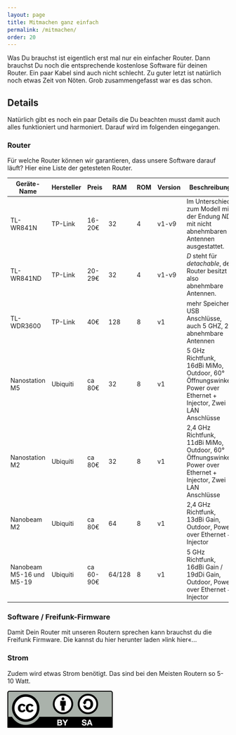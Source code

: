 ```yaml
---
layout: page
title: Mitmachen ganz einfach
permalink: /mitmachen/
order: 20
---
```


Was Du brauchst ist eigentlich erst mal nur ein einfacher Router.
Dann brauchst Du noch die entsprechende kostenlose Software für deinen Router.
Ein paar Kabel sind auch nicht schlecht.
Zu guter letzt ist natürlich noch etwas Zeit von Nöten.
Grob zusammengefasst war es das schon.

## Details
Natürlich gibt es noch ein paar Details die Du beachten musst damit auch alles funktioniert und harmoniert.
Darauf wird im folgenden eingegangen.

### Router
Für welche Router können wir garantieren, dass  unsere Software darauf läuft?
Hier eine Liste der getesteten Router.

<table class="table">
<thead>
  <tr>
    <th> Geräte-Name</th>
    <th> Hersteller</th>
    <th> Preis </th>
    <th> RAM    </th>
    <th> ROM    </th>
    <th> Version    </th>
    <th> Beschreibung </th>
  </tr>
  </thead>
  </tbody>
  <tr>
    <td> TL-WR841N </td>
    <td> TP-Link</td>
    <td> 16-20&#8364; </td>
    <td> 32 </td>
    <td> 4 </td>
    <td> v1-v9 </td>
    <td> Im Unterschied zum Modell mit der Endung <i>ND</i> mit nicht abnehmbaren Antennen ausgestattet.</td>
  </tr>
  <tr>
    <td> TL-WR841ND</td>
    <td> TP-Link</td>
    <td> 20-29&#8364;</td>
    <td> 32</td>
    <td> 4</td>
    <td> v1-v9</td>
    <td> <i>D</i> steht für <i>detachable</i>, der Router besitzt also abnehmbare Antennen.</td>
  </tr>
  <tr>
    <td> TL-WDR3600 </td>
    <td> TP-Link </td>
    <td> 40&#8364; </td>
    <td> 128  </td>
    <td> 8    </td>
    <td> v1    </td>
    <td> mehr Speicher, USB Anschlüsse, auch 5 GHZ, 2 abnehmbare Antennen</td>
  </tr>
  <tr>
    <td> Nanostation M5  </td>
    <td> Ubiquiti </td>
    <td> ca 80&#8364; </td>
    <td> 32 </td>
    <td> 8</td>
    <td> v1 </td>
    <td> 5 GHz Richtfunk, 16dBi MiMo, Outdoor, 60° Öffnungswinkel, Power over Ethernet + Injector, Zwei LAN Anschlüsse </td>
  </tr>
  <tr>
    <td> Nanostation M2  </td>
    <td> Ubiquiti </td>
    <td> ca 80&#8364; </td>
    <td> 32 </td>
    <td> 8</td>
    <td> v1 </td>
    <td> 2,4 GHz Richtfunk, 11dBi MiMo, Outdoor, 60° Öffnungswinkel, Power over Ethernet + Injector, Zwei LAN Anschlüsse </td>
  </tr>
  <tr>
    <td> Nanobeam M2  </td>
    <td> Ubiquiti </td>
    <td> ca 80&#8364; </td>
    <td> 64 </td>
    <td> 8</td>
    <td> v1 </td>
    <td> 2,4 GHz Richtfunk, 13dBi Gain, Outdoor, Power over Ethernet + Injector </td>
  </tr>

  <tr>
    <td> Nanobeam M5-16 und M5-19 </td>
    <td> Ubiquiti </td>
    <td> ca 60-90&#8364; </td>
    <td> 64/128 </td>
    <td> 8</td>
    <td> v1 </td>
    <td> 5 GHz Richtfunk, 16dBi Gain / 19dDi Gain, Outdoor, Power over Ethernet + Injector </td>
  </tr>
  </tbody>
</table>

### Software / Freifunk-Firmware

Damit Dein Router mit unseren Routern sprechen kann brauchst du die Freifunk Firmware. Die kannst du
hier herunter laden »link hier«…

### Strom

Zudem wird etwas Strom benötigt. Das sind bei den Meisten Routern so 5-10 Watt.



<a title="CC BY-SA Freifunk Dresden" href="http://creativecommons.org/licenses/by-sa/3.0/">
<img src="/img/by-sa.svg">
</a>
